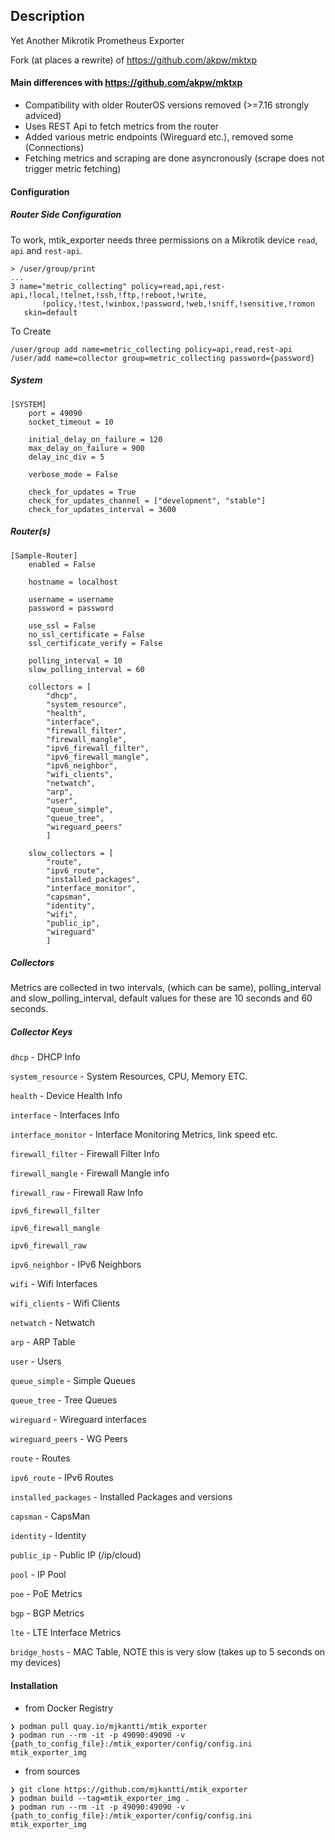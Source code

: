 ## Description
Yet Another Mikrotik Prometheus Exporter

Fork (at places a rewrite) of https://github.com/akpw/mktxp

#### Main differences with https://github.com/akpw/mktxp
- Compatibility with older RouterOS versions removed (>=7.16 strongly adviced)
- Uses REST Api to fetch metrics from the router
- Added various metric  endpoints (Wireguard etc.), removed some (Connections)
- Fetching metrics and scraping are done asyncronously (scrape does not trigger metric fetching)

#### Configuration
##### Router Side Configuration
To work, mtik_exporter needs three permissions on a Mikrotik device `read`, `api` and `rest-api`.
```
> /user/group/print
...
3 name="metric_collecting" policy=read,api,rest-api,!local,!telnet,!ssh,!ftp,!reboot,!write,
       !policy,!test,!winbox,!password,!web,!sniff,!sensitive,!romon 
   skin=default 
```
To Create
```
/user/group add name=metric_collecting policy=api,read,rest-api
/user/add name=collector group=metric_collecting password={password}
```

##### System
```
[SYSTEM]
    port = 49090
    socket_timeout = 10

    initial_delay_on_failure = 120
    max_delay_on_failure = 900
    delay_inc_div = 5

    verbose_mode = False

    check_for_updates = True
    check_for_updates_channel = ["development", "stable"]
    check_for_updates_interval = 3600
```

##### Router(s)
```
[Sample-Router]
    enabled = False

    hostname = localhost

    username = username
    password = password

    use_ssl = False
    no_ssl_certificate = False
    ssl_certificate_verify = False

    polling_interval = 10
    slow_polling_interval = 60

    collectors = [
        "dhcp",
        "system_resource",
        "health",
        "interface",
        "firewall_filter",
        "firewall_mangle",
        "ipv6_firewall_filter",
        "ipv6_firewall_mangle",
        "ipv6_neighbor",
        "wifi_clients",
        "netwatch",
        "arp",
        "user",
        "queue_simple",
        "queue_tree",
        "wireguard_peers"
        ]

    slow_collectors = [
        "route",
        "ipv6_route",
        "installed_packages",
        "interface_monitor",
        "capsman",
        "identity",
        "wifi",
        "public_ip",
        "wireguard"
        ]
```
##### Collectors
Metrics are collected in two intervals, (which can be same), polling_interval and slow_polling_interval, default values for these are 10 seconds and 60 seconds.
##### Collector Keys
`dhcp` - DHCP Info

`system_resource` - System Resources, CPU, Memory ETC.

`health` - Device Health Info

`interface` - Interfaces Info

`interface_monitor` - Interface Monitoring Metrics, link speed etc.

`firewall_filter` - Firewall Filter Info

`firewall_mangle` - Firewall Mangle info

`firewall_raw` - Firewall Raw Info

`ipv6_firewall_filter` 

`ipv6_firewall_mangle`

`ipv6_firewall_raw`

`ipv6_neighbor` - IPv6 Neighbors

`wifi` - Wifi Interfaces

`wifi_clients` - Wifi Clients

`netwatch` - Netwatch

`arp` - ARP Table

`user` - Users

`queue_simple` - Simple Queues

`queue_tree` - Tree Queues

`wireguard` - Wireguard interfaces

`wireguard_peers` - WG Peers

`route` - Routes

`ipv6_route` - IPv6 Routes

`installed_packages` - Installed Packages and versions

`capsman` - CapsMan

`identity` - Identity

`public_ip` - Public IP (/ip/cloud)

`pool` - IP Pool

`poe` - PoE Metrics

`bgp` - BGP Metrics

`lte` - LTE Interface Metrics

`bridge_hosts` - MAC Table, NOTE this is very slow (takes up to 5 seconds on my devices)

#### Installation
- from Docker Registry
```
❯ podman pull quay.io/mjkantti/mtik_exporter
❯ podman run --rm -it -p 49090:49090 -v {path_to_config_file}:/mtik_exporter/config/config.ini mtik_exporter_img
```
- from sources

```
❯ git clone https://github.com/mjkantti/mtik_exporter
❯ podman build --tag=mtik_exporter_img .
❯ podman run --rm -it -p 49090:49090 -v {path_to_config_file}:/mtik_exporter/config/config.ini mtik_exporter_img
```
